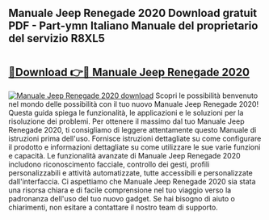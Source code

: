 ## Manuale Jeep Renegade 2020 Download gratuit PDF - Part-ymn Italiano Manuale del proprietario del servizio R8XL5

# <h2><a href="http://dfgaa04.blite.top/?on=Manuale+Jeep+Renegade+2020">🔗Download 👉🔴 Manuale Jeep Renegade 2020</a></h2>

[![Manuale Jeep Renegade 2020 download](https://i.imgur.com/lujVjoI.png)](http://dfgaa04.blite.top/?on=Manuale+Jeep+Renegade+2020)
Scopri le possibilità benvenuto nel mondo delle possibilità con il tuo nuovo Manuale Jeep Renegade 2020! Questa guida spiega le funzionalità, le applicazioni e le soluzioni per la risoluzione dei problemi. Per ottenere il massimo dal tuo Manuale Jeep Renegade 2020, ti consigliamo di leggere attentamente questo Manuale di istruzioni prima dell'uso. Fornisce istruzioni dettagliate su come configurare il prodotto e informazioni dettagliate su come utilizzare le sue varie funzioni e capacità. Le funzionalità avanzate di Manuale Jeep Renegade 2020 includono riconoscimento facciale, controllo dei gesti, profili personalizzabili e attività automatizzate, tutte accessibili e personalizzate dall'interfaccia. Ci aspettiamo che Manuale Jeep Renegade 2020 sia stata una risorsa chiara e di facile comprensione nel tuo viaggio verso la padronanza dell'uso del tuo nuovo gadget. Se hai bisogno di aiuto o chiarimenti, non esitare a contattare il nostro team di supporto.
